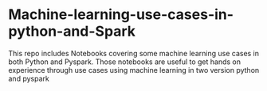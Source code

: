 # Machine-learning-use-cases-in-python-and-Spark
This repo includes Notebooks covering some machine learning use cases in both Python and Pyspark.
Those notebooks are useful to get hands on experience through use cases using machine learning in two version python and pyspark
